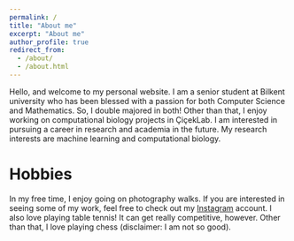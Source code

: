 ```yaml
---
permalink: /
title: "About me"
excerpt: "About me"
author_profile: true
redirect_from: 
  - /about/
  - /about.html
---
```


Hello, and welcome to my personal website. I am a senior student at Bilkent university who has been blessed with a passion for both Computer Science and Mathematics. So, I double majored in both! Other than that, I enjoy working on computational biology projects in ÇiçekLab. I am interested in pursuing a career in research and academia in the future. My research interests are machine learning and computational biology. 

Hobbies
=====
In my free time, I enjoy going on photography walks. If you are interested in seeing some of my work, feel free to check out my [Instagram](https://www.instagram.com/mohahf19/) account. I also love playing table tennis! It can get really competitive, however. Other than that, I love playing chess (disclaimer: I am not so good). 
